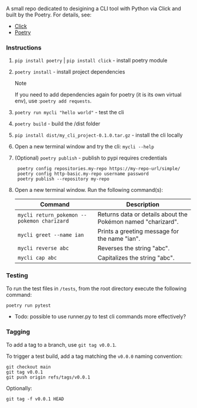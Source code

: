 A small repo dedicated to desigining a CLI tool with Python via Click and built by the Poetry.
For details, see:

- [Click](https://click.palletsprojects.com/en/stable/)
- [Poetry](https://python-poetry.org/docs/)

### Instructions

1. `pip install poetry` | `pip install click` - install poetry module
2. `poetry install` - install project dependencies
    > [!NOTE]  
    > If you need to add dependencies again for poetry (it is its own virtual env), use :`poetry add requests`.
3. `poetry run mycli "hello world"` - test the cli
4. `poetry build` - build the /dist folder
5. `pip install dist/my_cli_project-0.1.0.tar.gz` - install the cli locally
6. Open a new terminal window and try the cli: `mycli --help`
7. (Optional) `poetry publish` - publish to pypi requires credentials
   ```
    poetry config repositories.my-repo https://my-repo-url/simple/
    poetry config http-basic.my-repo username password
    poetry publish --repository my-repo
   ```
7. Open a new terminal window.
   Run the following command(s):

    | Command                               | Description                             |
    |---------------------------------------|-----------------------------------------|
    | `mycli return_pokemon --pokemon charizard` | Returns data or details about the Pokémon named "charizard". |
    | `mycli greet --name ian`              | Prints a greeting message for the name "ian". |
    | `mycli reverse abc`                   | Reverses the string "abc".              |
    | `mycli cap abc`                       | Capitalizes the string "abc".           |

### Testing

To run the test files in `/tests`, from the root directory execute the following command:
```bash
poetry run pytest
```
- Todo: possible to use runner.py to test cli commands more effectively? 

### Tagging 

To add a tag to a branch, use `git tag v0.0.1`.

To trigger a test build, add a tag matching the `v0.0.0` naming convention:

```
git checkout main
git tag v0.0.1
git push origin refs/tags/v0.0.1
```

Optionally:

```
git tag -f v0.0.1 HEAD
```
